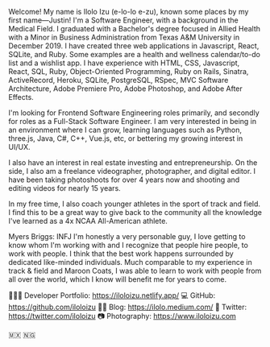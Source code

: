 Welcome! My name is Ilolo Izu (e-lo-lo e-zu), known some places by my first name—Justin! I'm a Software Engineer, with a background in the Medical Field. I graduated with a Bachelor's degree focused in Allied Health with a Minor in Business Administration from Texas A&M University in December 2019. I have created three web applications in Javascript, React, SQLite, and Ruby. Some examples are a health and wellness calendar/to-do list and a wishlist app. I have experience with HTML, CSS, Javascript, React, SQL, Ruby, Object-Oriented Programming, Ruby on Rails, Sinatra, ActiveRecord, Heroku, SQLite, PostgreSQL, RSpec, MVC Software Architecture, Adobe Premiere Pro, Adobe Photoshop, and Adobe After Effects.

I'm looking for Frontend Software Engineering roles primarily, and secondly for roles as a Full-Stack Software Engineer. I am very interested in being in an environment where I can grow, learning languages such as Python, three.js, Java, C#, C++, Vue.js, etc, or bettering my growing interest in UI/UX.

I also have an interest in real estate investing and entrepreneurship. On the side, I also am a freelance videographer, photographer, and digital editor. I have been taking photoshoots for over 4 years now and shooting and editing videos for nearly 15 years.

In my free time, I also coach younger athletes in the sport of track and field. I find this to be a great way to give back to the community all the knowledge I've learned as a 4x NCAA All-American athlete.

Myers Briggs: INFJ
I'm honestly a very personable guy, I love getting to know whom I'm working with and I recognize that people hire people, to work with people. I think that the best work happens surrounded by dedicated like-minded individuals. Much comparable to my experience in track & field and Maroon Coats, I was able to learn to work with people from all over the world, which I know will benefit me for years to come.

👨🏾‍💻 Developer Portfolio: https://iloloizu.netlify.app/
💻 GitHub: https://github.com/iloloizu
✍🏾 Blog: https://ilolo.medium.com/
🐥 Twitter: https://twitter.com/iloloizu
📷 Photography: https://www.iloloizu.com

🇲🇽 🇳🇬
